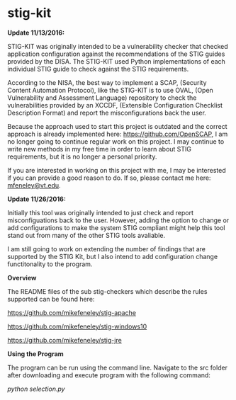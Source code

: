 # stig-kit

<b>Update 11/13/2016:</b>

STIG-KIT was originally intended to be a vulnerability checker that checked application configuration against the recommendations of the STIG guides provided by the DISA. The STIG-KIT used Python implementations of each individual STIG guide to check against the STIG requirements.


According to the NISA, the best way to implement a SCAP, (Security Content Automation Protocol),  like the STIG-KIT is to use OVAL, (Open Vulnerability and Assessment Language) repository to check the vulnerabilities provided by an XCCDF, (Extensible Configuration Checklist Description Format) and report the misconfigurations back the user.


Because the approach used to start this project is outdated and the correct approach is already implemented here: https://github.com/OpenSCAP, I am no longer going to continue regular work on this project. I may continue to write new methods in my free time in order to learn about STIG requirements, but it is no longer a personal priority.


If you are interested in working on this project with me, I may be interested if you can provide a good reason to do. If so, please contact me here: mfeneley@vt.edu.


<b>Update 11/26/2016:</b>

Initially this tool was originally intended to just check and report misconfiguations back to the user. However, adding the option to change or add configurations to make the system STIG compliant might help this tool stand out from many of the other STIG tools avaliable. 

I am still going to work on extending the number of findings that are supported by the STIG Kit, but I also intend to add configuration change functitonality to the program.


<b>Overview</b>

The README files of the sub stig-checkers which describe the rules supported can be found here:


https://github.com/mikefeneley/stig-apache

https://github.com/mikefeneley/stig-windows10

https://github.com/mikefeneley/stig-jre

<b>Using the Program</b>

The program can be run using the command line. Navigate to the src folder after downloading and execute program with the following command:

<i>python selection.py</i>
